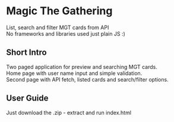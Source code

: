 # Magic The Gathering
 List, search and filter MGT cards from API \
 No frameworks and libraries used just plain JS :)
 
## Short Intro
Two paged application for preview and searching MGT cards.\
Home page with user name input and simple validation.\
Second page with API fetch, listed cards and search/filter options.
 
## User Guide
Just download the .zip - extract and run index.html


